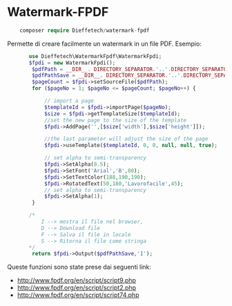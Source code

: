 # Watermark-FPDF

```php
    composer require Dieffetech/watermark-fpdf
```

Permette di creare facilmente un watermark in un file PDF.
Esempio:

```php
       use Dieffetech\WatermarkFpdf\WatermarkFpdi;
       $fpdi = new WatermarkFpdi();
		$pdfPath = __DIR__. DIRECTORY_SEPARATOR.'..'.DIRECTORY_SEPARATOR.'../media/lf_ebooks/1634655065/file.pdf';
		$pdfPathSave = __DIR__. DIRECTORY_SEPARATOR.'..'.DIRECTORY_SEPARATOR.'../media/lf_ebooks/1634655065/file_prova.pdf';
		$pageCount = $fpdi->setSourceFile($pdfPath);
		for ($pageNo = 1; $pageNo <= $pageCount; $pageNo++) {

			// import a page
			$templateId = $fpdi->importPage($pageNo);
			$size = $fpdi->getTemplateSize($templateId);
			//set the new page to the size of the template
			$fpdi->AddPage('',[$size['width'],$size['height']]);

			//the last parameter will adjust the size of the page
			$fpdi->useTemplate($templateId, 0, 0, null, null, true);

			// set alpha to semi-transparency
			$fpdi->SetAlpha(0.5);
			$fpdi->SetFont('Arial','B',80);
			$fpdi->SetTextColor(188,190,190);
			$fpdi->RotatedText(50,180,'Lavorofacile',45);
			// set alpha to semi-transparency
			$fpdi->SetAlpha(1);
		}

       /*
           I --> mostra il file nel browser,
           D --> Download file
           F --> Salva il file in locale
           S --> Ritorna il file come stringa
       */
		return $fpdi->Output($pdfPathSave,'I');
```

Queste funzioni sono state prese dai seguenti link:

- http://www.fpdf.org/en/script/script9.php
- http://www.fpdf.org/en/script/script2.php
- http://www.fpdf.org/en/script/script74.php

